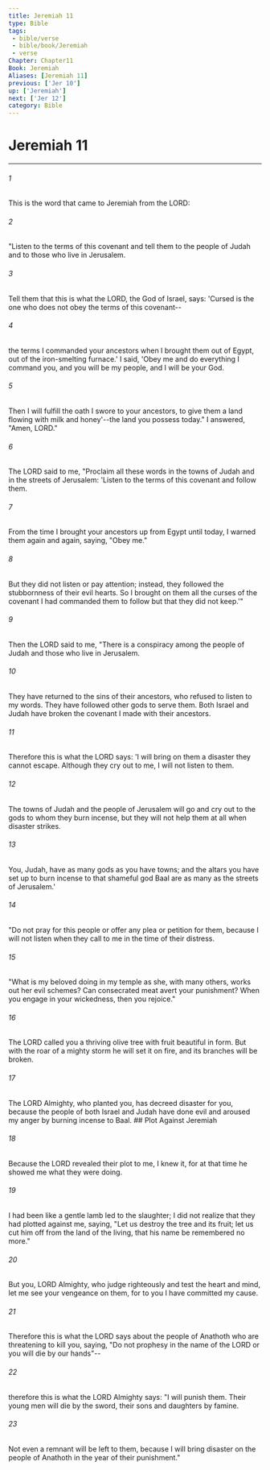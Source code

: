 ```yaml
---
title: Jeremiah 11
type: Bible
tags:
 - bible/verse
 - bible/book/Jeremiah
 - verse
Chapter: Chapter11
Book: Jeremiah
Aliases: [Jeremiah 11]
previous: ['Jer 10']
up: ['Jeremiah']
next: ['Jer 12']
category: Bible
---
```

# Jeremiah 11

***


###### 1 
This is the word that came to Jeremiah from the LORD: 

###### 2 
"Listen to the terms of this covenant and tell them to the people of Judah and to those who live in Jerusalem. 

###### 3 
Tell them that this is what the LORD, the God of Israel, says: 'Cursed is the one who does not obey the terms of this covenant-- 

###### 4 
the terms I commanded your ancestors when I brought them out of Egypt, out of the iron-smelting furnace.' I said, 'Obey me and do everything I command you, and you will be my people, and I will be your God. 

###### 5 
Then I will fulfill the oath I swore to your ancestors, to give them a land flowing with milk and honey'--the land you possess today." I answered, "Amen, LORD." 

###### 6 
The LORD said to me, "Proclaim all these words in the towns of Judah and in the streets of Jerusalem: 'Listen to the terms of this covenant and follow them. 

###### 7 
From the time I brought your ancestors up from Egypt until today, I warned them again and again, saying, "Obey me." 

###### 8 
But they did not listen or pay attention; instead, they followed the stubbornness of their evil hearts. So I brought on them all the curses of the covenant I had commanded them to follow but that they did not keep.'" 

###### 9 
Then the LORD said to me, "There is a conspiracy among the people of Judah and those who live in Jerusalem. 

###### 10 
They have returned to the sins of their ancestors, who refused to listen to my words. They have followed other gods to serve them. Both Israel and Judah have broken the covenant I made with their ancestors. 

###### 11 
Therefore this is what the LORD says: 'I will bring on them a disaster they cannot escape. Although they cry out to me, I will not listen to them. 

###### 12 
The towns of Judah and the people of Jerusalem will go and cry out to the gods to whom they burn incense, but they will not help them at all when disaster strikes. 

###### 13 
You, Judah, have as many gods as you have towns; and the altars you have set up to burn incense to that shameful god Baal are as many as the streets of Jerusalem.' 

###### 14 
"Do not pray for this people or offer any plea or petition for them, because I will not listen when they call to me in the time of their distress. 

###### 15 
"What is my beloved doing in my temple as she, with many others, works out her evil schemes? Can consecrated meat avert your punishment? When you engage in your wickedness, then you rejoice." 

###### 16 
The LORD called you a thriving olive tree with fruit beautiful in form. But with the roar of a mighty storm he will set it on fire, and its branches will be broken. 

###### 17 
The LORD Almighty, who planted you, has decreed disaster for you, because the people of both Israel and Judah have done evil and aroused my anger by burning incense to Baal. ## Plot Against Jeremiah 

###### 18 
Because the LORD revealed their plot to me, I knew it, for at that time he showed me what they were doing. 

###### 19 
I had been like a gentle lamb led to the slaughter; I did not realize that they had plotted against me, saying, "Let us destroy the tree and its fruit; let us cut him off from the land of the living, that his name be remembered no more." 

###### 20 
But you, LORD Almighty, who judge righteously and test the heart and mind, let me see your vengeance on them, for to you I have committed my cause. 

###### 21 
Therefore this is what the LORD says about the people of Anathoth who are threatening to kill you, saying, "Do not prophesy in the name of the LORD or you will die by our hands"-- 

###### 22 
therefore this is what the LORD Almighty says: "I will punish them. Their young men will die by the sword, their sons and daughters by famine. 

###### 23 
Not even a remnant will be left to them, because I will bring disaster on the people of Anathoth in the year of their punishment." 
